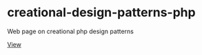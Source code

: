 # creational-design-patterns-php
Web page on creational php design patterns

[View](https://htmlpreview.github.io/?https://raw.githubusercontent.com/drumi/creational-design-patterns-php/main/Creational%20Design%20Patterns/referat.html)

